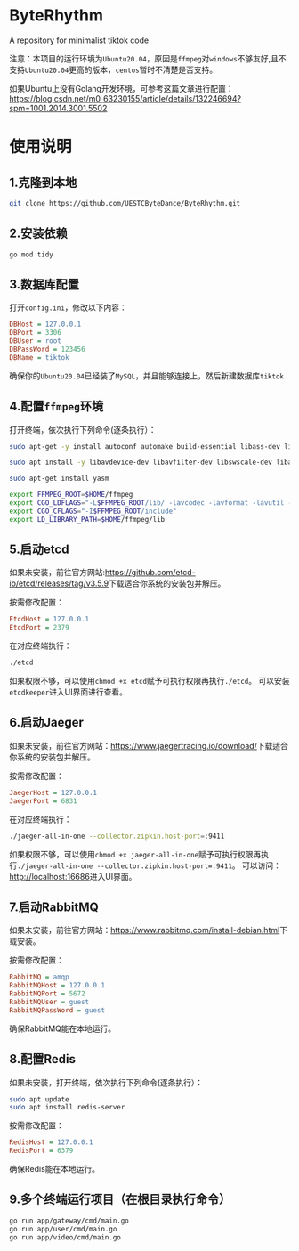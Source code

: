 # ByteRhythm
A repository for minimalist tiktok code

注意：本项目的运行环境为`Ubuntu20.04`，原因是`ffmpeg`对`windows`不够友好,且不支持`Ubuntu20.04`更高的版本，`centos`暂时不清楚是否支持。

如果Ubuntu上没有Golang开发环境，可参考这篇文章进行配置：<https://blog.csdn.net/m0_63230155/article/details/132246694?spm=1001.2014.3001.5502>

# 使用说明
## 1.克隆到本地
```bash
git clone https://github.com/UESTCByteDance/ByteRhythm.git
```
## 2.安装依赖
```bash
go mod tidy
```
## 3.数据库配置

打开`config.ini`，修改以下内容：
```ini
DBHost = 127.0.0.1
DBPort = 3306
DBUser = root
DBPassWord = 123456
DBName = tiktok
```
确保你的`Ubuntu20.04`已经装了`MySQL`，并且能够连接上，然后新建数据库`tiktok`

## 4.配置`ffmpeg`环境

打开终端，依次执行下列命令(逐条执行）：
```bash
sudo apt-get -y install autoconf automake build-essential libass-dev libfreetype6-dev libsdl1.2-dev libtheora-dev libtool libva-dev libvdpau-dev libvorbis-dev libxcb1-dev libxcb-shm0-dev libxcb-xfixes0-dev pkg-config texi2html zlib1g-dev

sudo apt install -y libavdevice-dev libavfilter-dev libswscale-dev libavcodec-dev libavformat-dev libswresample-dev libavutil-dev

sudo apt-get install yasm

export FFMPEG_ROOT=$HOME/ffmpeg
export CGO_LDFLAGS="-L$FFMPEG_ROOT/lib/ -lavcodec -lavformat -lavutil -lswscale -lswresample -lavdevice -lavfilter"
export CGO_CFLAGS="-I$FFMPEG_ROOT/include"
export LD_LIBRARY_PATH=$HOME/ffmpeg/lib
```
## 5.启动etcd

如果未安装，前往官方网站:<https://github.com/etcd-io/etcd/releases/tag/v3.5.9>下载适合你系统的安装包并解压。

按需修改配置：
```ini
EtcdHost = 127.0.0.1
EtcdPort = 2379
```
在对应终端执行：
```bash
./etcd
```
如果权限不够，可以使用`chmod +x etcd`赋予可执行权限再执行`./etcd`。
可以安装`etcdkeeper`进入UI界面进行查看。


## 6.启动Jaeger

如果未安装，前往官方网站：<https://www.jaegertracing.io/download/>下载适合你系统的安装包并解压。

按需修改配置：
```ini
JaegerHost = 127.0.0.1
JaegerPort = 6831
```
在对应终端执行：
```bash
./jaeger-all-in-one --collector.zipkin.host-port=:9411
```
如果权限不够，可以使用`chmod +x jaeger-all-in-one`赋予可执行权限再执行`./jaeger-all-in-one --collector.zipkin.host-port=:9411`。
可以访问：<http://localhost:16686>进入UI界面。

## 7.启动RabbitMQ

如果未安装，前往官方网站：<https://www.rabbitmq.com/install-debian.html>下载安装。

按需修改配置：
```ini
RabbitMQ = amqp
RabbitMQHost = 127.0.0.1
RabbitMQPort = 5672
RabbitMQUser = guest
RabbitMQPassWord = guest
```
确保RabbitMQ能在本地运行。

## 8.配置Redis

如果未安装，打开终端，依次执行下列命令(逐条执行）：

```bash
sudo apt update
sudo apt install redis-server
```
按需修改配置：
```ini
RedisHost = 127.0.0.1
RedisPort = 6379
```
确保Redis能在本地运行。

## 9.多个终端运行项目（在根目录执行命令）
```bash
go run app/gateway/cmd/main.go
go run app/user/cmd/main.go
go run app/video/cmd/main.go
```

